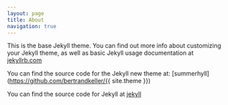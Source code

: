 ```yaml
---
layout: page
title: About
navigation: true
---
```


This is the base Jekyll theme. You can find out more info about customizing your Jekyll theme, as well as basic Jekyll usage documentation at [jekyllrb.com](http://jekyllrb.com/)

You can find the source code for the Jekyll new theme at:
[summerhyll](https://github.com/bertrandkeller/{{ site.theme }})

You can find the source code for Jekyll at
[jekyll](https://github.com/jekyll/jekyll)
